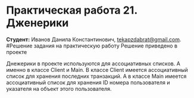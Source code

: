 # Практическая работа 21. Дженерики
**Студент:** Иванов Данила Константинович, tekapzdabrat@gmail.com.
#Решение задания на практическую работу
Решение приведено в проекте 

Днежерики в проекте используются для ассоциативных списков. А именно в классе Client и Main. В классе Client имеется ассоциативный список для хранения последних транзакций. А в классе Main имеется ассоциативный список для хранения ID номера пользователя и указателя на объект этого пользователя.
